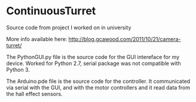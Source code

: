 # ContinuousTurret
Source code from project I worked on in university

More info available here: http://blog.gcawood.com/2011/10/21/camera-turret/

The PythonGUI.py file is the source code for the GUI intereface for my device. Worked for Python 2.7, serial package was not compatible with Python 3.

The Arduino.pde file is the source code for the controller. It communicated via serial with the GUI, and with the motor controllers and it read data from the hall effect sensors.
